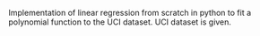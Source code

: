Implementation of linear regression from scratch in python to fit a polynomial function to the UCI dataset. UCI dataset is given.
